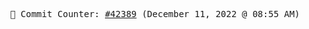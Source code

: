 <p align="center">
    <samp>
        📮 Commit Counter: <a href="https://github.com/Javascript-void0/Javascript-void0/commits/main">#42389</a> (December 11, 2022 @ 08:55 AM)
    </samp>
</p>